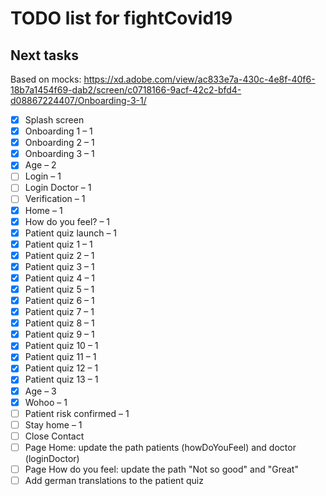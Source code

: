 # TODO list for fightCovid19

## Next tasks

Based on mocks:
https://xd.adobe.com/view/ac833e7a-430c-4e8f-40f6-18b7a1454f69-dab2/screen/c0718166-9acf-42c2-bfd4-d08867224407/Onboarding-3-1/

- [X] Splash screen
- [X] Onboarding 1 – 1
- [X] Onboarding 2 – 1
- [X] Onboarding 3 – 1
- [X] Age – 2
- [ ] Login – 1
- [ ] Login Doctor – 1
- [ ] Verification – 1
- [X] Home – 1
- [X] How do you feel? – 1
- [X] Patient quiz launch – 1
- [X] Patient quiz 1 – 1
- [X] Patient quiz 2 – 1
- [X] Patient quiz 3 – 1
- [X] Patient quiz 4 – 1
- [X] Patient quiz 5 – 1
- [X] Patient quiz 6 – 1
- [X] Patient quiz 7 – 1
- [X] Patient quiz 8 – 1
- [X] Patient quiz 9 – 1
- [X] Patient quiz 10 – 1
- [X] Patient quiz 11 – 1
- [X] Patient quiz 12 – 1
- [X] Patient quiz 13 – 1
- [X] Age – 3
- [X] Wohoo – 1
- [ ] Patient risk confirmed – 1
- [ ] Stay home – 1
- [ ] Close Contact
- [ ] Page Home: update the path patients (howDoYouFeel) and doctor (loginDoctor)
- [ ] Page How do you feel: update the path "Not so good" and "Great"
- [ ] Add german translations to the patient quiz
